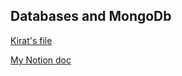 ## Databases and MongoDb 

[ Kirat's file ](https://petal-estimate-4e9.notion.site/Databases-and-MongoDb-1017dfd107358065a996cda5ed89682e)

[ My Notion doc ](https://www.notion.so/Databases-and-MongoDb-12158524825d80d0a22de708a327d84e)